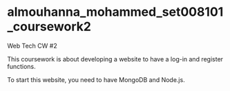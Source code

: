 # almouhanna_mohammed_set008101_coursework2
Web Tech CW #2

This coursework is about developing a website to have a log-in and register functions.

To start this website, you need to have MongoDB and Node.js.

